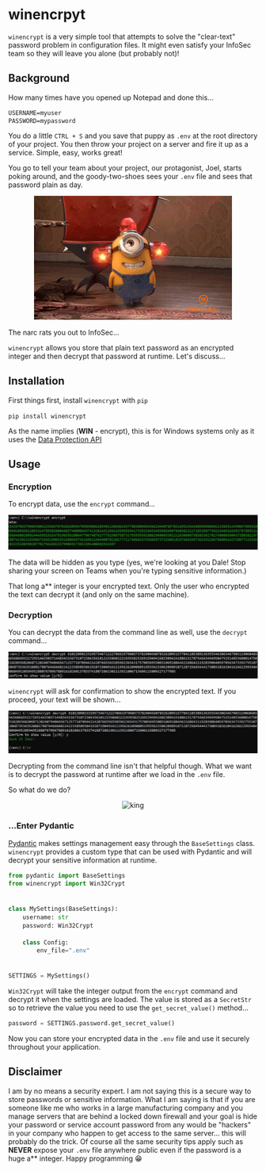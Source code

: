 # winencrpyt

`winencrypt` is a very simple tool that attempts to solve the "clear-text" password problem in configuration files. It might even satisfy your InfoSec team so they will leave you alone (but probably not)!

## Background

How many times have you opened up Notepad and done this...

```
USERNAME=myuser
PASSWORD=mypassword
```

You do a little `CTRL + S` and you save that puppy as `.env` at the root directory of your project. You then throw your project on a server and fire it up as a service. Simple, easy, works great!

You go to tell your team about your project, our protagonist, Joel, starts poking around, and the goody-two-shoes sees your `.env` file and sees that password plain as day.

<p align="center">
	<img src="https://github.com/newvicx/winencrypt/blob/master/docs/img/narc.gif?raw=true" alt='narc'>
</p>

The narc rats you out to InfoSec...

`winencrypt` allows you store that plain text password as an encrypted integer and then decrypt that password at runtime. Let's discuss...

## Installation

First things first, install `winencrypt` with `pip`

`pip install winencrypt`

As the name implies (**WIN** - encrypt), this is for Windows systems only as it uses the [Data Protection API](https://en.wikipedia.org/wiki/Data_Protection_API)

## Usage

### Encryption

To encrypt data, use the `encrypt` command...

![encrypt.jpg](https://github.com/newvicx/winencrypt/blob/master/docs/img/encrypt.jpg?raw=true)

The data will be hidden as you type (yes, we're looking at you Dale! Stop sharing your screen on Teams when you're typing sensitive information.)

That long a** integer is your encrypted text. Only the user who encrypted the text can decrypt it (and only on the same machine).

### Decryption

You can decrypt the data from the command line as well, use the `decrypt` command...

![decrypt-1.jpg](https://github.com/newvicx/winencrypt/blob/master/docs/img/decrypt-1.jpg?raw=true)

`winencrypt` will ask for confirmation to show the encrypted text. If you proceed, your text will be shown...

![decrypt-2.jpg](https://github.com/newvicx/winencrypt/blob/master/docs/img/decrypt-2.jpg?raw=true)

Decrypting from the command line isn't that helpful though. What we want is to decrypt the password at runtime after we load in the `.env` file.

So what do we do?

<p align="center">
	<img src="https://github.com/newvicx/winencrypt/blob/master/docs/img/king.gif?raw=true" alt='king'>
</p>

### ...Enter Pydantic

[Pydantic](https://docs.pydantic.dev/) makes settings management easy through the `BaseSettings` class. `winencrypt` provides a custom type that can be used with Pydantic and will decrypt your sensitive information at runtime.

```python
from pydantic import BaseSettings
from winencrypt import Win32Crypt


class MySettings(BaseSettings):
    username: str
    password: Win32Crypt
    
    class Config:
        env_file=".env"
        
   
SETTINGS = MySettings()
```

`Win32Crypt` will take the integer output from the `encrypt` command and decrypt it when the settings are loaded. The value is stored as a `SecretStr` so to retrieve the value you need to use the `get_secret_value()` method...

```python
password = SETTINGS.password.get_secret_value()
```

Now you can store your encrypted data in the `.env` file and use it securely throughout your application.

## Disclaimer

I am by no means a security expert. I am not saying this is a secure way to store passwords or sensitive information. What I am saying is that if you are someone like me who works in a large manufacturing company and you manage servers that are behind a locked down firewall and your goal is hide your password or service account password from any would be "hackers" in your company who happen to get access to the same server... this will probably do the trick. Of course all the same security tips apply such as **NEVER** expose your `.env` file anywhere public even if the password is a huge a** integer. Happy programming 😁